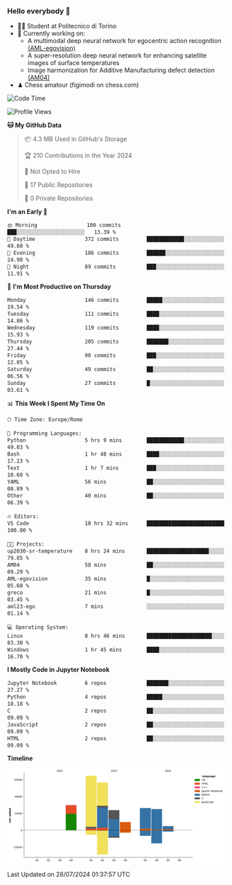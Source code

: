 ### Hello everybody 👋
- 🧑‍🎓 Student at Politecnico di Torino
- 🤖 Currently working on:
  - A multimodal deep neural network for egocentric action recognition [(AML-egovision)](https://github.com/figimodi/AML-egovision)
  - A super-resolution deep neural network for enhancing satellite images of surface temperatures
  - Image harmonization for Additive Manufacturing defect detection [(AM04)](https://github.com/figimodi/AM04)
- ♟ Chess amatour (figimodi on chess.com)

<!--
[![Figimodi's GitHub stats](https://github-readme-stats.vercel.app/api?username=figimodi&rank_icon=github&show_icons=true&include_all_commits=true)](https://github.com/figimodi/github-readme-stats)

![Top Langs](https://github-readme-stats.vercel.app/api/top-langs/?username=figimodi&layout=compact&)

[![Figimodi's WakaTime stats](https://github-readme-stats.vercel.app/api/wakatime?username=figimodi)](https://github.com/figimodi/github-readme-stats)
-->

<!--START_SECTION:waka-->
![Code Time](http://img.shields.io/badge/Code%20Time-253%20hrs%2048%20mins-blue)

![Profile Views](http://img.shields.io/badge/Profile%20Views-0-blue)

**🐱 My GitHub Data** 

> 📦 4.3 MB Used in GitHub's Storage 
 > 
> 🏆 210 Contributions in the Year 2024
 > 
> 🚫 Not Opted to Hire
 > 
> 📜 17 Public Repositories 
 > 
> 🔑 0 Private Repositories 
 > 
**I'm an Early 🐤** 

```text
🌞 Morning                100 commits         ███░░░░░░░░░░░░░░░░░░░░░░   13.39 % 
🌆 Daytime                372 commits         ████████████░░░░░░░░░░░░░   49.80 % 
🌃 Evening                186 commits         ██████░░░░░░░░░░░░░░░░░░░   24.90 % 
🌙 Night                  89 commits          ███░░░░░░░░░░░░░░░░░░░░░░   11.91 % 
```
📅 **I'm Most Productive on Thursday** 

```text
Monday                   146 commits         █████░░░░░░░░░░░░░░░░░░░░   19.54 % 
Tuesday                  111 commits         ████░░░░░░░░░░░░░░░░░░░░░   14.86 % 
Wednesday                119 commits         ████░░░░░░░░░░░░░░░░░░░░░   15.93 % 
Thursday                 205 commits         ███████░░░░░░░░░░░░░░░░░░   27.44 % 
Friday                   90 commits          ███░░░░░░░░░░░░░░░░░░░░░░   12.05 % 
Saturday                 49 commits          ██░░░░░░░░░░░░░░░░░░░░░░░   06.56 % 
Sunday                   27 commits          █░░░░░░░░░░░░░░░░░░░░░░░░   03.61 % 
```


📊 **This Week I Spent My Time On** 

```text
🕑︎ Time Zone: Europe/Rome

💬 Programming Languages: 
Python                   5 hrs 9 mins        ████████████░░░░░░░░░░░░░   49.03 % 
Bash                     1 hr 48 mins        ████░░░░░░░░░░░░░░░░░░░░░   17.23 % 
Text                     1 hr 7 mins         ███░░░░░░░░░░░░░░░░░░░░░░   10.60 % 
YAML                     56 mins             ██░░░░░░░░░░░░░░░░░░░░░░░   08.89 % 
Other                    40 mins             ██░░░░░░░░░░░░░░░░░░░░░░░   06.39 % 

🔥 Editors: 
VS Code                  10 hrs 32 mins      █████████████████████████   100.00 % 

🐱‍💻 Projects: 
up2030-sr-temperature    8 hrs 24 mins       ████████████████████░░░░░   79.85 % 
AM04                     58 mins             ██░░░░░░░░░░░░░░░░░░░░░░░   09.29 % 
AML-egovision            35 mins             █░░░░░░░░░░░░░░░░░░░░░░░░   05.60 % 
greco                    21 mins             █░░░░░░░░░░░░░░░░░░░░░░░░   03.45 % 
aml23-ego                7 mins              ░░░░░░░░░░░░░░░░░░░░░░░░░   01.14 % 

💻 Operating System: 
Linux                    8 hrs 46 mins       █████████████████████░░░░   83.30 % 
Windows                  1 hr 45 mins        ████░░░░░░░░░░░░░░░░░░░░░   16.70 % 
```

**I Mostly Code in Jupyter Notebook** 

```text
Jupyter Notebook         6 repos             ███████░░░░░░░░░░░░░░░░░░   27.27 % 
Python                   4 repos             █████░░░░░░░░░░░░░░░░░░░░   18.18 % 
C                        2 repos             ██░░░░░░░░░░░░░░░░░░░░░░░   09.09 % 
JavaScript               2 repos             ██░░░░░░░░░░░░░░░░░░░░░░░   09.09 % 
HTML                     2 repos             ██░░░░░░░░░░░░░░░░░░░░░░░   09.09 % 
```



**Timeline**

![Lines of Code chart](https://raw.githubusercontent.com/figimodi/figimodi/main/assets/bar_graph.png)


 Last Updated on 28/07/2024 01:37:57 UTC
<!--END_SECTION:waka-->

<!--
**figimodi/figimodi** is a ✨ _special_ ✨ repository because its `README.md` (this file) appears on your GitHub profile.

Here are some ideas to get you started:

- 🔭 I’m currently working on ...
- 🌱 I’m currently learning ...
- 👯 I’m looking to collaborate on ...
- 🤔 I’m looking for help with ...
- 💬 Ask me about ...
- 📫 How to reach me: ...
- 😄 Pronouns: ...
- ⚡ Fun fact: ...
-->
